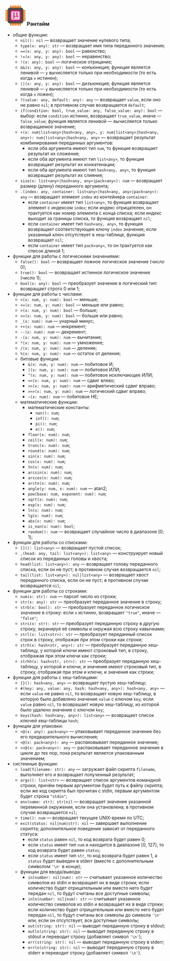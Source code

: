 ### ![](logo/logo.png) Рантайм

* общие функции:
	* `nil(): nil` &mdash; возвращает значение нулевого типа;
	* `type(x: any): str` &mdash; возвращает имя типа переданного значения;
	* `==(x: any, y: any): bool` &mdash; равенство;
	* `!=(x: any, y: any): bool` &mdash; неравенство;
	* `!(x: any): bool` &mdash; логическое отрицание;
	* `&&(x: any, y: any): bool` &mdash; конъюнкция; функция является ленивой &mdash; `y` вычисляется только при необходимости (то есть когда `x` истинен);
	* `||(x: any, y: any): bool` &mdash; дизъюнкция; функция является ленивой &mdash; `y` вычисляется только при необходимости (то есть когда `x` ложен);
	* `?(value: any, default: any): any` &mdash; возвращает `value`, если оно не равно `nil`; в противном случае возвращается `default`;
	* `if(condition: bool, true_value: any, false_value: any): bool` &mdash; выбор: если `condition` истинно, возвращает `true_value`, иначе &mdash; `false_value`; функция является ленивой &mdash; вычисляется только возвращаемое значение;
	* `+(x: num|list<any>|hash<any, any>, y: num|list<any>|hash<any, any>): num|list<any>|hash<any, any>` &mdash; возвращает результат комбинирования переданных аргументов:
		* если оба аргумента имеют тип `num`, то функция возвращает результат их сложения;
		* если оба аргумента имеют тип `list<any>`, то функция возвращает результат их конкатенации;
		* если оба аргумента имеют тип `hash<any, any>`, то функция возвращает результат их слияния;
	* `size(x: list<any>|hash<any, any>|pack<any>): num` &mdash; возвращает размер (длину) переданного аргумента;
	* `.(index: any, container: list<any>|hash<any, any>|pack<any>): any` &mdash; возвращает элемент `index` из контейнера `container`:
		* если `container` имеет тип `list<any>`, то функция возвращает элемент с индексом `index`; если индекс отрицателен, он трактуется как номер элемента с конца списка; если индекс выходит за границы списка, то функция возвращает `nil`;
		* если `container` имеет тип `hash<any, any>`, то функция возвращает соответствующее ключу `index` значение; если указанный ключ отсутствует в хеш-таблице, функция возвращает `nil`;
		* если `container` имеет тип `pack<any>`, то он трактуется как список длиной 1;
* функции для работы с логическими значениями:
	* `false(): bool` &mdash; возвращает ложное логическое значение (число 0);
	* `true(): bool` &mdash; возвращает истинное логическое значение (число 1);
	* `bool(x: any): bool` &mdash; преобразует значение в логический тип: возвращает строго 0 или 1;
* функции для работы с числами:
	* `<(x: num, y: num): bool` &mdash; меньше;
	* `<=(x: num, y: num): bool` &mdash; меньше или равно;
	* `>(x: num, y: num): bool` &mdash; больше;
	* `>=(x: num, y: num): bool` &mdash; больше или равно;
	* `_(x: num): num` &mdash; унарный минус;
	* `++(x: num): num` &mdash; инкремент;
	* `--(x: num): num` &mdash; декремент;
	* `-(x: num, y: num): num` &mdash; вычитание;
	* `*(x: num, y: num): num` &mdash; умножение;
	* `/(x: num, y: num): num` &mdash; деление;
	* `%(x: num, y: num): num` &mdash; остаток от деления;
	* битовые функции:
		* `&(x: num, y: num): num` &mdash; побитовое И;
		* `|(x: num, y: num): num` &mdash; побитовое ИЛИ;
		* `^(x: num, y: num): num` &mdash; побитовое исключающее ИЛИ;
		* `<<(x: num, y: num): num` &mdash; сдвиг влево;
		* `>>(x: num, y: num): num` &mdash; арифметический сдвиг вправо;
		* `>>>(x: num, y: num): num` &mdash; логический сдвиг вправо;
		* `~(x: num): num` &mdash; побитовое НЕ;
	* математические функции:
		* математические константы:
			* `nan(): num`;
			* `inf(): num`;
			* `pi(): num`;
			* `e(): num`;
		* `floor(x: num): num`;
		* `ceil(x: num): num`;
		* `trunc(x: num): num`;
		* `round(x: num): num`;
		* `sin(x: num): num`;
		* `cos(x: num): num`;
		* `tn(x: num): num`;
		* `arcsin(x: num): num`;
		* `arccos(x: num): num`;
		* `arctn(x: num): num`;
		* `angle(y: num, x: num): num` &mdash; atan2;
		* `pow(base: num, exponent: num): num`;
		* `sqrt(x: num): num`;
		* `exp(x: num): num`;
		* `ln(x: num): num`;
		* `lg(x: num): num`;
		* `abs(x: num): num`;
		* `is_nan(x: num): bool`;
		* `random(): num` &mdash; возвращает случайное число в диапазоне [0; 1);
* функции для работы со списками:
	* `[](): list<any>` &mdash; возвращает пустой список;
	* `,(head: any, tail: list<any>): list<any>` &mdash; конструирует новый список из переданных головы и хвоста;
	* `head(list: list<any>): any` &mdash; возвращает голову переданного списка, если он не пуст; в противном случае возвращается `nil`;
	* `tail(list: list<any>): nil|list<any>` &mdash; возвращает хвост переданного списка, если он не пуст; в противном случае возвращается `nil`;
* функции для работы со строками:
	* `num(x: str): num` &mdash; парсит число из строки;
	* `str(x: any): str` &mdash; преобразует переданное значение в строку;
	* `strb(x: bool): str` &mdash; преобразует переданное логическое значение в строку: если `x` истинно, возвращает `"true"`, иначе &mdash; `"false"`;
	* `strs(x: str): str` &mdash; преобразует переданную строку в другую строку, экранируя её символы и окружая всю строку кавычками;
	* `strl(x: list<str>): str` &mdash; преобразует переданный список строк в строку, отображая при этом строки как строки;
	* `strh(x: hash<str, any>): str` &mdash; преобразует переданную хеш-таблицу, у которой ключи имеют строковый тип, в строку, отображая при этом ключи как строки;
	* `strhh(x: hash<str, str>): str` &mdash; преобразует переданную хеш-таблицу, у которой и ключи, и значения имеют строковый тип, в строку, отображая при этом и ключи, и значения как строки;
* функции для работы с хеш-таблицами:
	* `{}(): hash<any, any>` &mdash; возвращает пустую хеш-таблицу;
	* `#(key: any, value: any, hash: hash<any, any>): hash<any, any>` &mdash; если `value` не равно `nil`, то возвращает новую хеш-таблицу, в которую было добавлено значение `value` с ключом `key`; если `value` равно `nil`, то возврашает новую хеш-таблицу, из которой было удалено значение с ключом `key`;
	* `keys(hash: hash<any, any>): list<any>` &mdash; возвращает список ключей хеш-таблицы `hash`;
* функции для упаковки:
	* `>@(x: any): pack<any>` &mdash; упаковывает переданное значение без его предварительного вычисления;
	* `<@(x: pack<any>): any` &mdash; распаковывает переданное значение;
	* `<<@(x: pack<any>): any` &mdash; распаковывает переданное значение в цикле до тех пор, пока результат является упакованным значением;
* системные функции:
	* `load(filename: str): any` &mdash; загружает файл скрипта `filename`, выполняет его и возвращает полученный результат;
	* `args(): list<str>` &mdash; возвращает список аргументов командной строки, причём первым аргументом будет путь к файлу скрипта; если же код скрипта был прочитан с stdin, первым аргументом будет строка `"stdin"`;
	* `env(name: str): str|nil` &mdash; возвращает значение указанной переменной окружения, если она установлена; в противном случае возвращается `nil`;
	* `time(): num` &mdash; возвращает текущее UNIX-время по UTC;
	* `exit(status: nil|num|str): nil` &mdash; завершает выполнение скрипта; дополнительное поведение зависит от переданного статуса:
		* если `status` равен `nil`, то код возврата будет равен 0;
		* если `status` имеет тип `num` и находится в диапазоне [0, 127], то код возврата будет равен `status`;
		* если `status` имеет тип `str`, то код возврата будет равен 1, а `status` будет выведен в stderr (вместе с дополнительным символом `'\n'` в конце);
	* функции для ввода/вывода:
		* `in(number: nil|num): str` &mdash; считывает указанное количество символов из stdin и возвращает их в виде строки; если количество будет отрицательным или вместо него будет передан `nil`, то будут считаны все доступные символы;
		* `inln(number: nil|num): str` &mdash; считывает указанное количество символов из stdin и возвращает их в виде строки; если количество будет отрицательным или вместо него будет передан `nil`, то будут считаны все символы до символа `'\n'` или, если он отсутствует, все доступные символы;
		* `out(string: str): nil` &mdash; выводит переданную строку в stdout;
		* `outln(string: str): nil` &mdash; выводит переданную строку в stdout и переводит строку (добавляет символ `'\n'`);
		* `err(string: str): nil` &mdash; выводит переданную строку в stderr;
		* `errln(string: str): nil` &mdash; выводит переданную строку в stderr и переводит строку (добавляет символ `'\n'`).
